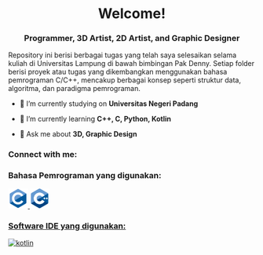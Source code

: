 <h1 align="center">Welcome!</h1>
<h3 align="center">Programmer, 3D Artist, 2D Artist, and Graphic Designer</h3>

Repository ini berisi berbagai tugas yang telah saya selesaikan selama kuliah di Universitas Lampung di bawah bimbingan Pak Denny. Setiap folder berisi proyek atau tugas yang dikembangkan menggunakan bahasa pemrograman C/C++, mencakup berbagai konsep seperti struktur data, algoritma, dan paradigma pemrograman.

- 🔭 I’m currently studying on **Universitas Negeri Padang**

- 🌱 I’m currently learning **C++, C, Python, Kotlin**

- 💬 Ask me about **3D, Graphic Design**

<h3 align="left">Connect with me:</h3>
<p align="left">
</p>

<h3 align="left"> Bahasa Pemrograman yang digunakan:</h3>
<p align="left"> <a href="https://www.cprogramming.com/" target="_blank" rel="noreferrer"> <img src="https://raw.githubusercontent.com/devicons/devicon/master/icons/c/c-original.svg" alt="c" width="40" height="40"/> </a> <a href="https://www.w3schools.com/cpp/" target="_blank" rel="noreferrer"> <img src="https://raw.githubusercontent.com/devicons/devicon/master/icons/cplusplus/cplusplus-original.svg" alt="cplusplus" width="40" height="40"/>

<h3 align="left"> Software IDE yang digunakan:</h3>
<p align="left"> <a href="https://code.visualstudio.com/" target="_blank" rel="noreferrer"> <img src="https://seeklogo.com/images/V/visual-studio-code-logo-449D71944F-seeklogo.com.png" alt="kotlin" width="40" height="40"/> </a> </a> </p>
